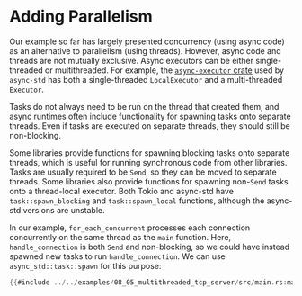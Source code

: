 # Adding Parallelism
Our example so far has largely presented concurrency (using async code)
as an alternative to parallelism (using threads).
However, async code and threads are not mutually exclusive.
Async executors can be either single-threaded or multithreaded.
For example, the [`async-executor` crate](https://docs.rs/async-executor) used by `async-std`
has both a single-threaded `LocalExecutor` and a multi-threaded `Executor`.

Tasks do not always need to be run on the thread that created them,
and async runtimes often include functionality for spawning tasks onto separate threads.
Even if tasks are executed on separate threads, they should still be non-blocking.

Some libraries provide functions for spawning blocking tasks onto separate threads,
which is useful for running synchronous code from other libraries.
Tasks are usually required to be `Send`, so they can be moved to separate threads.
Some libraries also provide functions for spawning non-`Send` tasks onto a thread-local executor.
Both Tokio and async-std have `task::spawn_blocking` and `task::spawn_local` functions,
although the async-std versions are unstable.

In our example, `for_each_concurrent` processes each connection concurrently on the same thread as the `main` function.
Here, `handle_connection` is both `Send` and non-blocking,
so we could have instead spawned new tasks to run `handle_connection`.
We can use `async_std::task::spawn` for this purpose:
```rust
{{#include ../../examples/08_05_multithreaded_tcp_server/src/main.rs:main_func}}
```
